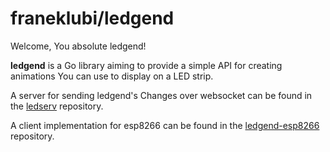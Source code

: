 # franeklubi/ledgend

Welcome, You absolute ledgend!

**ledgend** is a Go library aiming to provide a simple API for creating
animations You can use to display on a LED strip.


A server for sending ledgend's Changes over websocket can be found in the
[ledserv](https://github.com/franeklubi/ledgend-esp8266) repository.

A client implementation for esp8266 can be found in the
[ledgend-esp8266](https://github.com/franeklubi/ledgend-esp8266) repository.
